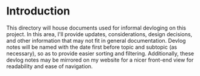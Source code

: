 # Introduction

This directory will house documents used for informal devloging on this project. In this area, I'll provide updates, considerations, design decisions, and other information that may not fit in general documentation. Devlog notes will be named with the date first before topic and subtopic (as necessary), so as to provide easier sorting and filtering. Additionally, these devlog notes may be mirrored on my website for a nicer front-end view for readability and ease of navigation.
